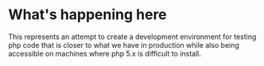 # What's happening here

This represents an attempt to create a development environment for testing php code that is closer to what we have in production while also being accessible on machines where php 5.x is difficult to install.

